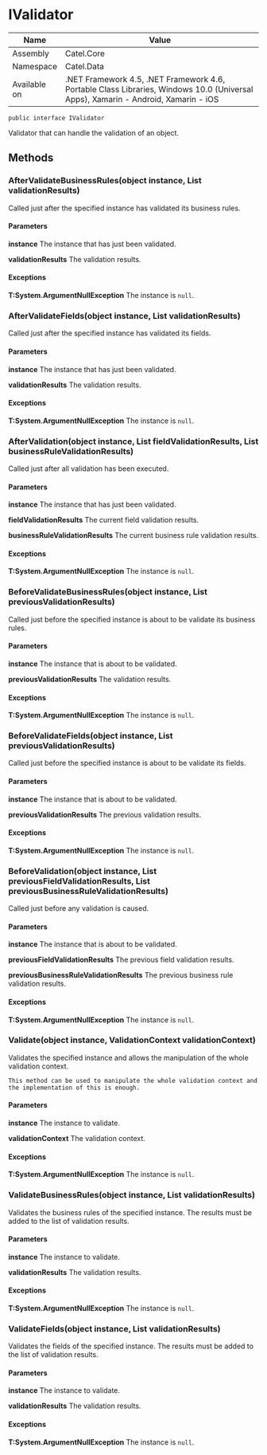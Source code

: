 

# IValidator

Name|Value
---|---
Assembly|Catel.Core
Namespace|Catel.Data
Available on|.NET Framework 4.5, .NET Framework 4.6, Portable Class Libraries, Windows 10.0 (Universal Apps), Xamarin - Android, Xamarin - iOS

```
public interface IValidator
```

Validator that can handle the validation of an object.



## Methods

### AfterValidateBusinessRules(object instance, List<IBusinessRuleValidationResult> validationResults)

Called just after the specified instance has validated its business rules.

#### Parameters

**instance**
The instance that has just been validated.

**validationResults**
The validation results.

#### Exceptions

**T:System.ArgumentNullException**
The instance is ```null```.



### AfterValidateFields(object instance, List<IFieldValidationResult> validationResults)

Called just after the specified instance has validated its fields.

#### Parameters

**instance**
The instance that has just been validated.

**validationResults**
The validation results.

#### Exceptions

**T:System.ArgumentNullException**
The instance is ```null```.



### AfterValidation(object instance, List<IFieldValidationResult> fieldValidationResults, List<IBusinessRuleValidationResult> businessRuleValidationResults)

Called just after all validation has been executed.

#### Parameters

**instance**
The instance that has just been validated.

**fieldValidationResults**
The current field validation results.

**businessRuleValidationResults**
The current business rule validation results.

#### Exceptions

**T:System.ArgumentNullException**
The instance is ```null```.



### BeforeValidateBusinessRules(object instance, List<IBusinessRuleValidationResult> previousValidationResults)

Called just before the specified instance is about to be validate its business rules.

#### Parameters

**instance**
The instance that is about to be validated.

**previousValidationResults**
The validation results.

#### Exceptions

**T:System.ArgumentNullException**
The instance is ```null```.



### BeforeValidateFields(object instance, List<IFieldValidationResult> previousValidationResults)

Called just before the specified instance is about to be validate its fields.

#### Parameters

**instance**
The instance that is about to be validated.

**previousValidationResults**
The previous validation results.

#### Exceptions

**T:System.ArgumentNullException**
The instance is ```null```.



### BeforeValidation(object instance, List<IFieldValidationResult> previousFieldValidationResults, List<IBusinessRuleValidationResult> previousBusinessRuleValidationResults)

Called just before any validation is caused.

#### Parameters

**instance**
The instance that is about to be validated.

**previousFieldValidationResults**
The previous field validation results.

**previousBusinessRuleValidationResults**
The previous business rule validation results.

#### Exceptions

**T:System.ArgumentNullException**
The instance is ```null```.



### Validate(object instance, ValidationContext validationContext)

Validates the specified instance and allows the manipulation of the whole validation context.
    


    This method can be used to manipulate the whole validation context and the implementation of this is enough.

#### Parameters

**instance**
The instance to validate.

**validationContext**
The validation context.

#### Exceptions

**T:System.ArgumentNullException**
The instance is ```null```.



### ValidateBusinessRules(object instance, List<IBusinessRuleValidationResult> validationResults)

Validates the business rules of the specified instance. The results must be added to the list of validation
    results.

#### Parameters

**instance**
The instance to validate.

**validationResults**
The validation results.

#### Exceptions

**T:System.ArgumentNullException**
The instance is ```null```.



### ValidateFields(object instance, List<IFieldValidationResult> validationResults)

Validates the fields of the specified instance. The results must be added to the list of validation
    results.

#### Parameters

**instance**
The instance to validate.

**validationResults**
The validation results.

#### Exceptions

**T:System.ArgumentNullException**
The instance is ```null```.



